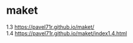 # maket
1.3
https://pavel71r.github.io/maket/ <br>
1.4
https://pavel71r.github.io/maket/index1.4.html

